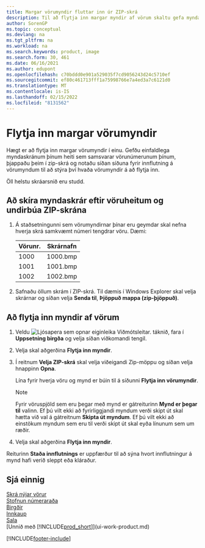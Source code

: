 ```yaml
---
title: Margar vörumyndir fluttar inn úr ZIP-skrá
description: Til að flytja inn margar myndir af vörum skaltu gefa myndaskrám nafn sem samsvarar vörunúmerunum þínum, þjappaðu þeim í ZIP-skrá og notaðu síðan síðuna Flytja inn vörumyndir.
author: SorenGP
ms.topic: conceptual
ms.devlang: na
ms.tgt_pltfrm: na
ms.workload: na
ms.search.keywords: product, image
ms.search.form: 30, 461
ms.date: 06/16/2021
ms.author: edupont
ms.openlocfilehash: c70bddd0e901a529035f7cd9056243d24c5710ef
ms.sourcegitcommit: ef80c461713fff1a75998766e7a4ed3a7c6121d0
ms.translationtype: MT
ms.contentlocale: is-IS
ms.lasthandoff: 02/15/2022
ms.locfileid: "8131562"
---
```

# <a name="import-multiple-item-pictures"></a>Flytja inn margar vörumyndir
Hægt er að flytja inn margar vörumyndir í einu. Gefðu einfaldlega myndaskránum þínum heiti sem samsvarar vörunúmerunum þínum, þjappaðu þeim í zip-skrá og notaðu síðan síðuna fyrir innflutning á vörumyndum til að stýra því hvaða vörumyndir á að flytja inn.

Öll helstu skráarsnið eru studd.

## <a name="to-name-picture-files-by-the-item-names-and-prepare-the-zip-file"></a>Að skíra myndaskrár eftir vöruheitum og undirbúa ZIP-skrána
1. Á staðsetningunni sem vörumyndirnar þínar eru geymdar skal nefna hverja skrá samkvæmt númeri tengdrar vöru. Dæmi:

    |Vörunr.|Skrárnafn|
    |-|-|
    |1000|1000.bmp|
    |1001|1001.bmp|
    |1002|1002.bmp|

2. Safnaðu öllum skrám í ZIP-skrá. Til dæmis í Windows Explorer skal velja skrárnar og síðan velja **Senda til**, **Þjöppuð mappa (zip-þjöppuð)**.     

## <a name="to-import-item-pictures"></a>Að flytja inn myndir af vörum
1. Veldu ![Ljósapera sem opnar eiginleika Viðmótsleitar.](media/ui-search/search_small.png "Segðu mér hvað þú vilt gera") táknið, fara í **Uppsetning birgða** og velja síðan viðkomandi tengil.
2. Velja skal aðgerðina **Flytja inn myndir**.
3. Í reitnum **Velja ZIP-skrá** skal velja viðeigandi Zip-möppu og síðan velja hnappinn **Opna**.

    Lína fyrir hverja vöru og mynd er búin til á síðunni **Flytja inn vörumyndir**.

    > [!NOTE]
    > Fyrir vöruspjöld sem eru þegar með mynd er gátreiturinn **Mynd er þegar til** valinn. Ef þú vilt ekki að fyrirliggjandi myndum verði skipt út skal hætta við val á gátreitnum **Skipta út myndum**. Ef þú vilt ekki að einstökum myndum sem eru til verði skipt út skal eyða línunum sem um ræðir.

3. Velja skal aðgerðina **Flytja inn myndir**.

Reiturinn **Staða innflutnings** er uppfærður til að sýna hvort innflutningur á mynd hafi verið sleppt eða kláraður.       

## <a name="see-also"></a>Sjá einnig
[Skrá nýjar vörur](inventory-how-register-new-items.md)  
[Stofnun númeraraða](ui-create-number-series.md)  
[Birgðir](inventory-manage-inventory.md)  
[Innkaup](purchasing-manage-purchasing.md)  
[Sala](sales-manage-sales.md)  
[Unnið með [!INCLUDE[prod_short](includes/prod_short.md)]](ui-work-product.md)


[!INCLUDE[footer-include](includes/footer-banner.md)]